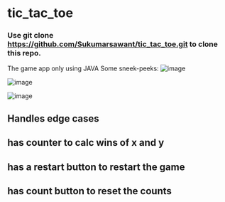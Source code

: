# tic_tac_toe

### Use git clone https://github.com/Sukumarsawant/tic_tac_toe.git to clone this repo.
The game app only using JAVA 
Some sneek-peeks:
![image](https://github.com/user-attachments/assets/0e538781-b079-47c1-8068-50fb94b48d4f)

![image](https://github.com/user-attachments/assets/028b2021-e11b-4062-9d4d-aa195d4369a0)


![image](https://github.com/user-attachments/assets/3489e423-b2a4-4a5a-9b32-5df348b09e3e)

## Handles edge cases 
## has counter to calc wins of x and y 
## has a restart button to restart the game 
## has count button to reset the counts



